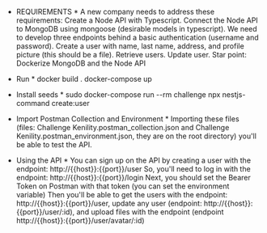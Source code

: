 * REQUIREMENTS *
A new company needs to address these requirements:
Create a Node API with Typescript.
Connect the Node API to MongoDB using mongoose (desirable models in typescript).
We need to develop three endpoints behind a basic authentication (username and password).
Create a user with name, last name, address, and profile picture (this should be a file).
Retrieve users.
Update user.
Star point: Dockerize MongoDB and the Node API
 
 
* Run *
docker build .
docker-compose up
 
* Install seeds *
sudo docker-compose run --rm challenge npx nestjs-command create:user
 
* Import Postman Collection and Environment *
Importing these files (files: Challenge Kenility.postman_collection.json and Challenge Kenility.postman_environment.json, they are on the root directory) you'll be able to test the API.
 
* Using the API *
You can sign up on the API by creating a user with the endpoint: http://{{host}}:{{port}}/user
So, you'll need to log in with the endpoint: http://{{host}}:{{port}}/login
Next, you should set the Bearer Token on Postman with that token (you can set the environment variable)
Then you'll be able to get the users with the endpoint: http://{{host}}:{{port}}/user, update any user (endpoint: http://{{host}}:{{port}}/user/:id), and upload files with the endpoint (endpoint http://{{host}}:{{port}}/user/avatar/:id)





